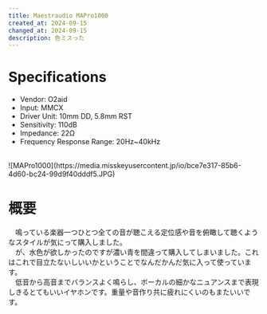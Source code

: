 ```yaml
---
title: Maestraudio MAPro1000
created_at: 2024-09-15
changed_at: 2024-09-15
description: 色ミスった
---
```


# Specifications
- Vendor: O2aid
- Input: MMCX
- Driver Unit: 10mm DD, 5.8mm RST
- Sensitivity: 110dB
- Impedance: 22Ω
- Frequency Response Range: 20Hz~40kHz
<br>
![MAPro1000](https://media.misskeyusercontent.jp/io/bce7e317-85b6-4d60-bc24-99d9f40dddf5.JPG)

# 概要
　鳴っている楽器一つひとつ全ての音が聴こえる定位感や音を俯瞰して聴くようなスタイルが気にって購入しました。<br>
　が、水色が欲しかったのですが濃い青を間違って購入してしまいました。これはこれで目立たないしいいかということでなんだかんだ気に入って使っています。<br>
　低音から高音までバランスよく鳴らし、ボーカルの細かなニュアンスまで表現しきるとてもいいイヤホンです。重量や音作り共に疲れにくいのもまたいいです。